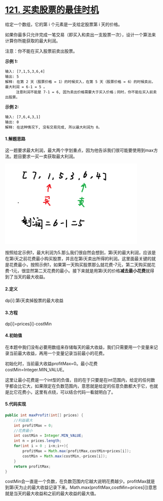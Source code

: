 # [121. 买卖股票的最佳时机](https://leetcode-cn.com/problems/best-time-to-buy-and-sell-stock/)

给定一个数组，它的第 i 个元素是一支给定股票第 i 天的价格。

如果你最多只允许完成一笔交易（即买入和卖出一支股票一次），设计一个算法来计算你所能获取的最大利润。

注意：你不能在买入股票前卖出股票。

**示例 1:**

```
输入: [7,1,5,3,6,4]
输出: 5
解释: 在第 2 天（股票价格 = 1）的时候买入，在第 5 天（股票价格 = 6）的时候卖出，最大利润 = 6-1 = 5 。
     注意利润不能是 7-1 = 6, 因为卖出价格需要大于买入价格；同时，你不能在买入前卖出股票。
```

**示例 2:**

```
输入: [7,6,4,3,1]
输出: 0
解释: 在这种情况下, 没有交易完成, 所以最大利润为 0。
```

#### 1.解题思路

这一题要求最大利润，最大两个字划重点，因为他告诉我们很可能要使用到max方法。题目要求一买一卖获取最大利润。

![](https://github.com/121880399/leetcode_training_camp/blob/master/wiki/t121/1.png)

按照给定示例1，最大利润为5.那么我们很自然会想到，第i天的最大利润，应该是在第i天之前花费最小购买股票，并且在第i天卖出所得的利润。这里面最关键的就是花费最小，按照示例1，如果第一天购买股票那么就花费-7元，第二天购买就花费-1元，很显然第二天花费的最小。接下来就是用第i天的价格**减去最小花费**就得到了当天的最大收益。

#### 2.定义

dp[i]:第i天卖掉股票的最大收益

#### 3.方程

dp[i]=prices[i]-costMin

#### 4.初始值

在本题中我们没有必要用数组来存储每天的最大收益，我们只需要用一个变量来记录当前最大收益，再用一个变量记录当前最小的花费。

初始化时，当前最大收益profitMax=0。最小花费costMin=Integer.MIN_VALUE。

这里让最小花费是一个int型的负值，目的在于只要是在int范围内，给定的任何数字都会比它大，如果限定在负数范围内，意思就是给定的任意负数都大于它，也就是比它花费小，这里有点绕，可以结合代码一看就明白了。

#### 5.代码实现

```java
public int maxProfit(int[] prices) {
    //利益最大
    int profitMax = 0;
    //花费最小
    int costMin = Integer.MIN_VALUE;
    int n = prices.length;
    for(int i = 0 ; i<n;i++){
        profitMax = Math.max(profitMax,costMin+prices[i]);
        costMin = Math.max(costMin,-prices[i]);
    }
    return profitMax;
}
```

costMin会一直是一个负数，在负数范围内它越大说明花费越少。profitMax就是到第i天为止的最大收益记录下来。Math.max(profitMax,costMin+prices[i])意思就是当天的最大收益和之前的最大收益的最大值。
